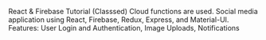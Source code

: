 React & Firebase Tutorial (Classsed) Cloud functions are used.
Social media application using React, Firebase, Redux, Express, and Material-UI.
Features: User Login and Authentication, Image Uploads, Notifications
